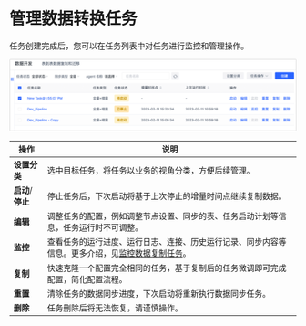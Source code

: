 # 管理数据转换任务

任务创建完成后，您可以在任务列表中对任务进行监控和管理操作。

![](../../images/manage_copy_dev_task.png)

| 操作              | 说明                                                         |
| ----------------- | ------------------------------------------------------------ |
| **设置分类**      | 选中目标任务，将任务以业务的视角分类，方便后续管理。         |
| **启动**/**停止** | 停止任务后，下次启动将基于上次停止的增量时间点继续复制数据。 |
| **编辑**          | 调整任务的配置，例如调整节点设置、同步的表、任务启动计划等信息，任务运行时不可调整。 |
| **监控**          | 查看任务的运行进度、运行日志、连接、历史运行记录、同步内容等信息。更多介绍，见[监控数据复制任务](monitor-task.md)。 |
| **复制**          | 快速克隆一个配置完全相同的任务，基于复制后的任务微调即可完成配置，简化配置流程。 |
| **重置**          | 清除任务的数据同步进度，下次启动将重新执行数据同步任务。     |
| **删除**          | 任务删除后将无法恢复，请谨慎操作。                           |
